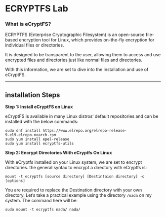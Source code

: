 # ECRYPTFS Lab

<p align="justify">

### **What is eCryptFS?**

ECRYPTFS (Enterprise Cryptographic Filesystem) is an open-source file-based encryption tool for
Linux, which provides on-the-fly encryption for individual files or directories.

It is designed to be transparent to the user, allowing them to access and use encrypted files and
directories just like normal files and directories.

With this information, we are set to dive into the installation and use of eCryptFS.

</p>
<hr> 

## installation Steps 


**Step 1: Install eCryptFS on Linux**

eCryptFS is available in many Linux distros’ default repositories and can be installed with the below commands:

```shell
sudo dnf install https://www.elrepo.org/elrepo-release-9.el9.elrepo.noarch.rpm
sudo yum install epel-release
sudo yum install ecryptfs-utils
```

**Step 2: Encrypt Directories With eCryptfs On Linux**

With eCryptfs installed on your Linux system, we are set to encrypt directories. the general syntax to encrypt a directory with eCryptfs is:

```
mount -t ecryptfs [source directory] [Destintaion directory] -o [options]
```

You are required to replace the Destination directory with your own directory. Let’s take a practical example using the directory `/nada` on my system. The command here will be:

```
sudo mount -t ecryptfs nada/ nada/
```
